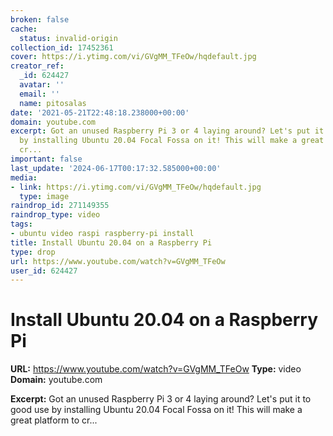 ```yaml
---
broken: false
cache:
  status: invalid-origin
collection_id: 17452361
cover: https://i.ytimg.com/vi/GVgMM_TFeOw/hqdefault.jpg
creator_ref:
  _id: 624427
  avatar: ''
  email: ''
  name: pitosalas
date: '2021-05-21T22:48:18.238000+00:00'
domain: youtube.com
excerpt: Got an unused Raspberry Pi 3 or 4 laying around? Let's put it to good use
  by installing Ubuntu 20.04 Focal Fossa on it! This will make a great platform to
  cr...
important: false
last_update: '2024-06-17T00:17:32.585000+00:00'
media:
- link: https://i.ytimg.com/vi/GVgMM_TFeOw/hqdefault.jpg
  type: image
raindrop_id: 271149355
raindrop_type: video
tags:
- ubuntu video raspi raspberry-pi install
title: Install Ubuntu 20.04 on a Raspberry Pi
type: drop
url: https://www.youtube.com/watch?v=GVgMM_TFeOw
user_id: 624427
---
```


# Install Ubuntu 20.04 on a Raspberry Pi

**URL:** https://www.youtube.com/watch?v=GVgMM_TFeOw
**Type:** video
**Domain:** youtube.com

**Excerpt:** Got an unused Raspberry Pi 3 or 4 laying around? Let's put it to good use by installing Ubuntu 20.04 Focal Fossa on it! This will make a great platform to cr...
